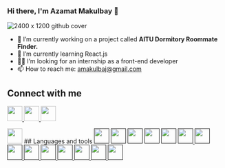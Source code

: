 ### Hi there, I'm Azamat Makulbay 👋

<!--
**Azamat002/Azamat002** is a ✨ _special_ ✨ repository because its `README.md` (this file) appears on your GitHub profile.
<img src="![2400 x 1200 github cover](https://user-images.githubusercontent.com/80198432/211530914-3ff4d6d0-332b-46c9-8d47-f11a2a6a8f98.png)" alt="banner">

Here are some ideas to get you started:

- 🔭 I’m currently working on a project called **AITU Dormitory Roommate Finder.**
- 🌱 I’m currently learning React.js
- 👯 I’m looking to collaborate on ...
- 👨‍💻 I’m looking for an internship as a front-end developer
- 🤔 I’m looking for help with ...
- 💬 Ask me about ...
- 📫 How to reach me: ...
- 😄 Pronouns: ...
- ⚡ Fun fact: ...
-->

<!-- starts here -->
![2400 x 1200 github cover](https://user-images.githubusercontent.com/80198432/211530914-3ff4d6d0-332b-46c9-8d47-f11a2a6a8f98.png)

- 🔭 I’m currently working on a project called **AITU Dormitory Roommate Finder.**
- 🌱 I’m currently learning React.js
- 👨‍💻 I’m looking for an internship as a front-end developer
- 📫 How to reach me: amakulbaj@gmail.com

## Connect with me
<a href="https://www.linkedin.com/in/azamat-makulbay/"><img src="https://user-images.githubusercontent.com/80198432/211534599-1bf7e689-f5e8-42aa-887d-43ce72afec0c.png" style="width:35px; height:35px"/> </a>
<a href="https://www.instagram.com/xo_vallee/"><img src="https://user-images.githubusercontent.com/80198432/211535115-2c34e260-9a10-4e23-9365-15addc305aea.png" style="width:35px; height:35px"/> </a>
<a href="https://t.me/xo_vallee"><img src="https://user-images.githubusercontent.com/80198432/211537262-701378fc-ac0a-4a87-b143-dbf2a5153af2.png" style="width:35px; height:35px"/></a>

<img src="" style="width:35px; height:35px"/>
<a href=""> </a>
## Languages and tools
<a href=""><img src="https://raw.githubusercontent.com/get-icon/geticon/fc0f660daee147afb4a56c64e12bde6486b73e39/icons/intellij-idea.svg" style="width:35px; height:35px"/></a>
<a href=""><img src="https://raw.githubusercontent.com/get-icon/geticon/fc0f660daee147afb4a56c64e12bde6486b73e39/icons/git.svg" style="width:35px;"/></a>
<a href=""><img src="https://raw.githubusercontent.com/get-icon/geticon/fc0f660daee147afb4a56c64e12bde6486b73e39/icons/html-5.svg" style="width:35px; height:35px"/></a>
<a href=""><img src="https://raw.githubusercontent.com/get-icon/geticon/fc0f660daee147afb4a56c64e12bde6486b73e39/icons/css-3.svg" style="width:35px; height:35px"/></a>
<a href=""><img src="https://raw.githubusercontent.com/get-icon/geticon/fc0f660daee147afb4a56c64e12bde6486b73e39/icons/javascript.svg" style="width:35px; height:35px"/></a>
<a href=""><img src="https://raw.githubusercontent.com/get-icon/geticon/fc0f660daee147afb4a56c64e12bde6486b73e39/icons/java.svg" style="width:35px; height:35px"/>
<img src="https://raw.githubusercontent.com/get-icon/geticon/fc0f660daee147afb4a56c64e12bde6486b73e39/icons/bootstrap.svg" style="width:35px; height:35px"/>
<img src="https://raw.githubusercontent.com/get-icon/geticon/fc0f660daee147afb4a56c64e12bde6486b73e39/icons/mysql.svg" style="width:35px; height:35px"/>
<img src="https://upload.wikimedia.org/wikipedia/commons/thumb/2/29/Postgresql_elephant.svg/1985px-Postgresql_elephant.svg.png" style="width:35px; height:35px"/>
<img src="https://raw.githubusercontent.com/get-icon/geticon/fc0f660daee147afb4a56c64e12bde6486b73e39/icons/firebase.svg" style="width:35px; height:35px"/>
<img src="https://raw.githubusercontent.com/get-icon/geticon/fc0f660daee147afb4a56c64e12bde6486b73e39/icons/maven.svg" style="width:35px; height:35px"/>
<img src="https://raw.githubusercontent.com/SeleniumHQ/www.seleniumhq.org/e846535b56af5f01151ec93f88785b86d3809564/src/main/webapp/images/originals/Selenium%20Logo%20Upright.svg" style="width:35px; height:35px"/>
<img src="https://raw.githubusercontent.com/get-icon/geticon/fc0f660daee147afb4a56c64e12bde6486b73e39/icons/cucumber.svg" style="width:35px; height:35px"/>
<img src="https://raw.githubusercontent.com/get-icon/geticon/fc0f660daee147afb4a56c64e12bde6486b73e39/icons/npm-logo.svg" style="width:35px; height:35px"/>

